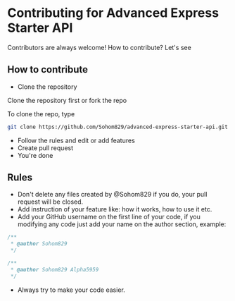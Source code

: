 # Contributing for Advanced Express Starter API

Contributors are always welcome! How to contribute? Let's see

## How to contribute

- Clone the repository

Clone the repository first or fork the repo

To clone the repo, type

```sh
git clone https://github.com/Sohom829/advanced-express-starter-api.git
```

- Follow the rules and edit or add features
- Create pull request
- You're done

## Rules

- Don't delete any files created by @Sohom829 if you do, your pull request will be closed.
- Add instruction of your feature like: how it works, how to use it etc.
- Add your GitHub username on the first line of your code, if you modifying any code just add your name on the author section, example:

```js
/**
 * @author Sohom829
 */
```

```js
/**
 * @author Sohom829 Alpha5959
 */
```

- Always try to make your code easier.
